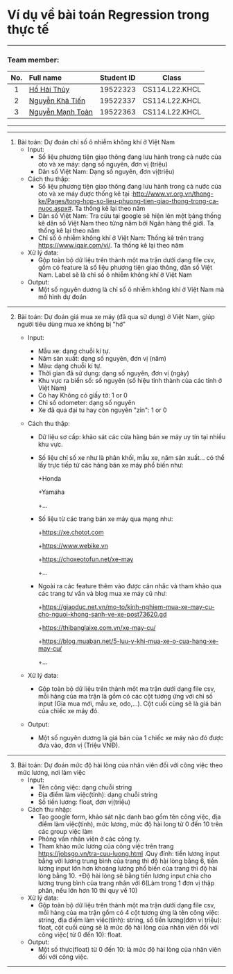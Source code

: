 # Ví dụ về bài toán Regression trong thực tế
---

### Team member:
|No.| Full name         |Student ID       |Class      |
|:-:|:------------------|:---------:|:--------:|
| 1	|[Hồ Hải Thủy](https://www.facebook.com/suzu2k1)	| 19522323	| CS114.L22.KHCL |
| 2	|[Nguyễn Khả Tiến](https://www.facebook.com/tiennguyenbangde)	| 19522337	| CS114.L22.KHCL |
| 3	|[Nguyễn Mạnh Toàn](https://www.facebook.com/acma.thosan.1)	  | 19522363	| CS114.L22.KHCL  |
---
---

1. Bài toán: Dự đoán chỉ số ô nhiễm không khí ở Việt Nam
   - Input:
     - Số liệu phương tiện giao thông đang lưu hành trong cả nước của oto và xe máy: dạng số nguyên, đơn vị (triệu)
     - Dân số Việt Nam: Dạng số nguyên, đơn vị(triệu)
   - Cách thu thập: 
     - Số liệu phương tiện giao thông đang lưu hành trong cả nước của oto và xe máy được thống kê tại :http://www.vr.org.vn/thong-ke/Pages/tong-hop-so-lieu-phuong-tien-giao-thong-trong-ca-nuoc.aspx#. Ta thống kê lại theo năm
     - Dân số Việt Nam: Tra cứu tại google sẽ hiện lên một bảng thống kê dân số Việt Nam theo từng năm bởi Ngân hàng thế giới. Ta thống kê lại theo năm
     - Chỉ số ô nhiễm không khí ở Việt Nam: Thống kê trên trang https://www.iqair.com/vi/. Ta thống kê lại theo năm
   - Xử lý data:
     - Gộp toàn bộ dữ liệu trên thành một ma trận dưới dạng file csv, gồm có feature là số liệu phương tiện giao thông, dân số Việt Nam. Label sẽ là chỉ số ô nhiễm không khí ở Việt Nam
   - Output:
     - Một số nguyên dương  là chỉ số ô nhiễm không khí ở Việt Nam mà mô hình dự đoán

---

2. Bài toán: Dự đoán giá mua xe máy (đã qua sử dụng) ở Việt Nam, giúp người tiêu dùng mua xe không bị "hớ"
   - Input:
     - Mẫu xe: dạng chuỗi kí tự.
     - Năm sản xuất: dạng số nguyên, đơn vị (năm)
     - Màu: dạng chuỗi kí tự.
     - Thời gian đã sử dụng: dạng số nguyên, đơn vị (ngày)
     - Khu vực ra biển số: số nguyên (số hiệu tỉnh thành của các tỉnh ở Việt Nam)
     - Có hay Không có giấy tờ: 1 or 0
     - Chỉ số odometer: dạng số nguyên
     - Xe đã qua đại tu hay còn nguyên "zin": 1 or 0
   - Cách thu thập: 
     - Dữ liệu sơ cấp: khảo sát các cửa hàng bán xe máy uy tín tại nhiều khu vực.
     - Số liệu chỉ số xe như là phân khối, mẫu xe, năm sản xuất... có thể lấy trực tiếp từ các hãng bán xe máy phổ biến như:
     
         +Honda
         
         +Yamaha
         
         +...
     - Số liệu từ các trang bán xe máy qua mạng như: 
        
        +https://xe.chotot.com
        
        +https://www.webike.vn
        
        +https://choxeotofun.net/xe-may
        
        +...
        
      -  Ngoài ra các feature thêm vào được cân nhắc và tham khảo qua các trang tư vấn và blog mua xe máy cũ như: 
        
         
         +https://giaoduc.net.vn/mo-to/kinh-nghiem-mua-xe-may-cu-cho-nguoi-khong-sanh-ve-xe-post73620.gd
        
         
         +https://thibanglaixe.com.vn/xe-may-cu/
        
         
         +https://blog.muaban.net/5-luu-y-khi-mua-xe-o-cua-hang-xe-may-cu/   
         
         +...
        
   - Xử lý data:
     - Gộp toàn bộ dữ liệu trên thành một ma trận dưới dạng file csv, mỗi hàng của ma trận là gồm có các cột tương ứng với chỉ số input (Gía mua mới, mẫu xe, odo,...). Cột cuối cùng sẽ là giá bán của chiếc xe máy đó.
   - Output:
     - Một số nguyên dương là giá bán của 1 chiếc xe máy nào đó được đưa vào, đơn vị (Triệu VNĐ).  
 

 ----
3. Bài toán: Dự đoán mức độ hài lòng của nhân viên đối với công việc theo mức lương, nơi làm việc
   - Input:
     - Tên công việc: dạng chuỗi string
     - Địa điểm làm việc(tỉnh): dạng chuỗi string
     - Số tiền lương: float, đơn vị(triệu)
   - Cách thu nhập: 
     - Tạo google form, khảo sát nặc danh bao gồm tên công việc, địa điểm làm việc(tỉnh), mức lương, mức độ hài long từ 0 đến 10 trên các group việc làm
     - Phỏng vấn nhân viên ở các công ty.
     - Tham khảo mức lương của công việc trên trang https://jobsgo.vn/tra-cuu-luong.html .Quy đinh: tiền lương input bằng với lương trung bình của trang thì độ hài lòng bằng 6, tiền lương input lớn hơn khoảng lương phổ biến của trang thì độ hài lòng bằng 10.
       +Độ hài lòng sẽ bằng tiền lương input chia cho lương trung bình của trang nhân với 6(Làm trong 1 đơn vị thập phân, nếu lớn hơn 10 thì quy về 10)
   - Xử lý data:
     - Gộp toàn bộ dữ liệu trên thành một ma trận dưới dạng file csv, mỗi hàng của ma trận gồm có 4 cột tương ứng là tên công việc: string, địa điểm làm việc(tỉnh): string, số tiền lương(đơn vị triệu): float, cột cuối cùng sẽ là mức độ hài lòng của nhân viên đối với công việc( từ 0 đến 10): float.
   - Output:
     - Một số thực(float) từ 0 đến 10: là mức độ hài lòng của nhân viên đối với công việc.

---
    
